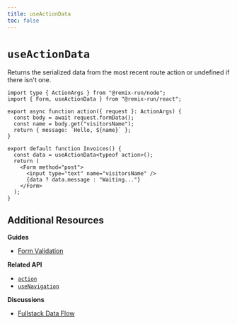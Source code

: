 ```yaml
---
title: useActionData
toc: false
---
```


# `useActionData`

Returns the serialized data from the most recent route action or undefined if there isn't one.

```tsx lines=[7,11]
import type { ActionArgs } from "@remix-run/node";
import { Form, useActionData } from "@remix-run/react";

export async function action({ request }: ActionArgs) {
  const body = await request.formData();
  const name = body.get("visitorsName");
  return { message: `Hello, ${name}` };
}

export default function Invoices() {
  const data = useActionData<typeof action>();
  return (
    <Form method="post">
      <input type="text" name="visitorsName" />
      {data ? data.message : "Waiting..."}
    </Form>
  );
}
```

## Additional Resources

**Guides**

- [Form Validation][form-validation]

**Related API**

- [`action`][action]
- [`useNavigation`][usenavigation]

**Discussions**

- [Fullstack Data Flow][fullstack-data-flow]

[action]: ../route/action
[usenavigation]: ../hooks/use-navigation
[rr-useactiondata]: https://reactrouter.com/hooks/use-action-data
[form-validation]: ../guides/form-validation
[fullstack-data-flow]: ../discussion/03-data-flow

